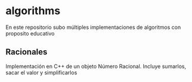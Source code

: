 # algorithms

En este repositorio subo múltiples implementaciones de algoritmos con proposito educativo

## Racionales

Implementación en C++ de un objeto Número Racional. Incluye sumarlos, sacar el valor y simplificarlos
